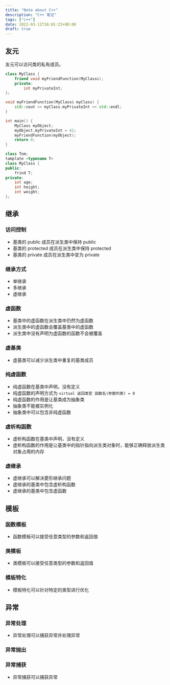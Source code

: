```yaml
---
title: "Note about C++"
description: "C++ 笔记"
tags: ["c++"]
date: 2022-03-11T16:01:23+08:00
draft: true
---
```

## 友元

友元可以访问类的私有成员。

```cpp
class MyClass {
    friend void myFriendFunction(MyClass&);
    private:
        int myPrivateInt;
};

void myFriendFunction(MyClass& myClass) {
    std::cout << myClass.myPrivateInt << std::endl;
}

int main() {
    MyClass myObject;
    myObject.myPrivateInt = 42;
    myFriendFunction(myObject);
    return 0;
}
```

```cpp
class Tom;
tamplate <typename T>
class MyClass {
public:
    frind T;
private:
    int age;
    int height;
    int weight;
};


```

## 继承

### 访问控制

- 基类的 public 成员在派生类中保持 public
- 基类的 protected 成员在派生类中保持 protected
- 基类的 private 成员在派生类中变为 private

### 继承方式

- 单继承
- 多继承
- 虚继承

### 虚函数

- 基类中的虚函数在派生类中仍然为虚函数
- 派生类中的虚函数会覆盖基类中的虚函数
- 派生类中没有声明为虚函数的函数不会被覆盖

### 虚基类

- 虚基类可以减少派生类中重复的基类成员

### 纯虚函数

- 纯虚函数在基类中声明，没有定义
- 纯虚函数的声明方式为 `virtual 返回类型 函数名(参数列表) = 0`
- 纯虚函数的作用是让基类成为抽象类
- 抽象类不能被实例化
- 抽象类中可以包含非纯虚函数

### 虚析构函数

- 虚析构函数在基类中声明，没有定义
- 虚析构函数的作用是让基类中的指针指向派生类对象时，能够正确释放派生类对象占用的内存

### 虚继承

- 虚继承可以解决菱形继承问题
- 虚继承的基类中包含虚析构函数
- 虚继承的基类中包含虚函数

## 模板

### 函数模板

- 函数模板可以接受任意类型的参数和返回值    

### 类模板


- 类模板可以接受任意类型的参数和返回值


### 模板特化

- 模板特化可以针对特定的类型进行优化


## 异常

### 异常处理

- 异常处理可以捕获异常并处理异常

### 异常抛出


### 异常捕获

- 异常捕获可以捕获异常